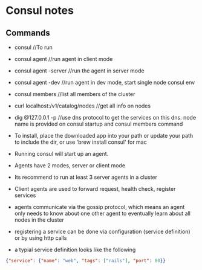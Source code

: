# Consul notes

## Commands
- consul    				//To run
- consul agent				//run agent in client mode
- consul agent -server 		//run the agent in server mode
- consul agent -dev			//run agent in dev mode, start single node consul env
- consul members			//list all members of the cluster

- curl localhost:<port>/v1/catalog/nodes	//get all info on nodes
- dig @127.0.0.1 -p <port> <node name> 		//use dns protocol to get the services on this dns. node name is provided on consul startup and consul members command


- To install, place the downloaded app into your path or update your path to include the dir, or use 'brew install consul' for mac 
- Running consul will start up an agent.
- Agents have 2 modes, server or client mode
- Its recommend to run at least 3 server agents in a cluster
- Client agents are used to forward request, health check, register services
- agents communicate via the gossip protocol, which means an agent only needs to know about one other agent to eventually learn about all nodes in the cluster
- registering a service can be done via configuration (service definition) or by using http calls
- a typial service definition looks like the following

```json
{"service": {"name": "web", "tags": ["rails"], "port": 80}}
```